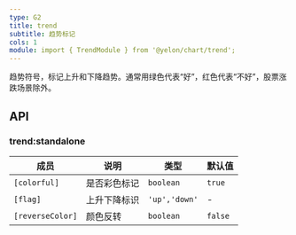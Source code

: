 ```yaml
---
type: G2
title: trend
subtitle: 趋势标记
cols: 1
module: import { TrendModule } from '@yelon/chart/trend';
---
```


趋势符号，标记上升和下降趋势。通常用绿色代表“好”，红色代表“不好”，股票涨跌场景除外。

## API

### trend:standalone

| 成员 | 说明 | 类型 | 默认值 |
|----|----|----|-----|
| `[colorful]` | 是否彩色标记 | `boolean` | `true` |
| `[flag]` | 上升下降标识 | `'up','down'` | - |
| `[reverseColor]` | 颜色反转 | `boolean` | `false` |
